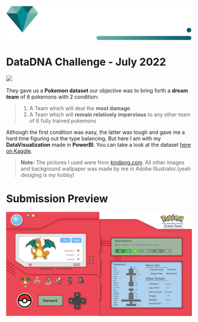 ![](doc/img/onyx-data-logo.svg)  

# DataDNA Challenge - July 2022
![](https://onyxdata.co.uk/wp-content/uploads/2022/06/DataDNA-Dataset-Challenge-July-2022.png)

They gave us a **Pokemon dataset** our objective was to bring forth a **dream team** of 6 pokemons with 2 condition:

> 1. A Team which will deal the **most damage**.
> 2. A Team which will **remain relatively impervious** to any other team of 6 fully trained pokemons

Although the first condition was easy, the latter was tough and gave me a hard time figuring out the type balancing. But here I am with my **DataVisualization** made in **PowerBI**. You can take a look at the dataset [here on Kaggle](https://www.kaggle.com/datasets/kartikkadian/pokemondata).

> **Note:** The pictures I used were from [kindpng.com](https://www.kindpng.com/). All other images and background wallpaper was made by me in Adobe Illustrator.(yeah desiging is my hobby)

# Submission Preview

![](doc/img/preview.jpg)
